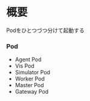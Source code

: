 # 概要
Podをひとつづつ分けて起動する

### Pod
- Agent Pod
- Vis Pod
- Simulator Pod
- Worker Pod
- Master Pod
- Gateway Pod

